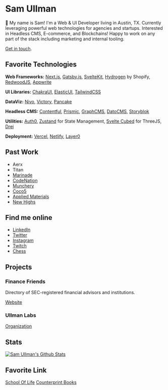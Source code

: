 # Sam Ullman
👋 My name is Sam! I'm a Web & UI Developer living in Austin, TX.  Currently leveraging powerful web technologies for agencies and startups. Interested in Headless CMS, E-commerce, and Blockchains! Happy to work on any part of the stack including marketing and internal tooling.  

[Get in touch](mailto:samullman@gmail.com). 

## Favorite Technologies

**Web Frameworks:** [Next.js](https://codenation.org/), [Gatsby.js](https://www.munchery.com/), [SvelteKit](https://coco5.com/),
[Hydrogen](https://hydrogen.shopify.dev/) by Shopify, [RedwoodJS](https://redwoodjs.com/), [Appwrite](https://appwrite.io/)

**UI Libraries:** [ChakraUI](https://chakra-ui.com/), [ElasticUI](https://elastic.github.io/eui/#/), [TailwindCSS](https://tailwindcss.com/)

**DataViz:** [Nivo](https://nivo.rocks/), [Victory](https://formidable.com/open-source/victory/), [Pancake](https://pancake-charts.surge.sh/)

**Headless CMS:** [Contentful](https://contentful.com/), [Prismic](https://prismic.io/), [GraphCMS](https://graphcms.com/), [DatoCMS](https://www.datocms.com/), [Storyblok](https://www.storyblok.com/home)

**Utilities:** [Auth0](https://auth0.com/), [Zustand](https://zustand.sh) for State Management, [Svelte Cubed](https://svelte-cubed.vercel.app/) for ThreeJS, [Drei](https://github.com/pmndrs)

**Deployment:** [Vercel](https://vercel.com/), [Netlify](https://netlify.com/), [Layer0](https://layer0.co/)

## Past Work
* Aerx
* Titan
* [Marinade](https://marinade.finance/)
* [CodeNation](https://codenation.org/)
* [Munchery](https://www.munchery.com/)
* [Coco5](https://coco5.com/)
* [Applied Materials](https://www.appliedmaterials.com/interactive-proxy/)
* [New Highs](https://1906newhighs.com/)

## Find me online
* [LinkedIn](https://www.linkedin.com/in/samullman/)
* [Twitter](https://twitter.com/samullman)
* [Instagram](https://instagram.com/jolly.jitsu)
* [Twitch](https://twitch.tv/samullman)
* [Chess](https://chess.com/sullman)


## Projects

### Finance Friends
Directory of SEC-registered financial advisors and institutions. 

[Website](https://financefriends.org/)

### Ullman Labs
[Organization](https://github.com/ullman-labs/)

<!-- ### Galleria
An Instagram-like app owning and displaying your art.

[Website](https://galleria-kappa.vercel.app) | [Repo](https://github.com/samullman/galleria)
 -->

<!-- 
Eternal Camping
Low-budget, high-culture living for all humans. 

Codeskewl
0-60pm programming modules. 


### Weebly
Open-source, modular, self-assembled vehicles. 

[Website](https://weebly.vercel.app) | [Repo](https://github.com/samullman/weebly)



### Pot Land
Dispensaries directory with a dose of art & culture. 

[Website](https://pot.land) | [Repo](https://github.com/samullman/potland)


### Gentle Man
Finding work, family, and love for all. 

[Website](https://gentle-man.xyz) | [Repo](https://github.com/samullman/gentleman)

 -->


## Stats

[![Sam Ullman's Github Stats](https://github-readme-stats.vercel.app/api?username=samullman)](https://github.com/samullman)

## Favorite Link
[School Of Life](https://www.theschooloflife.com/) [Counterprint Books](https://www.counter-print.co.uk/)

<!--
**samullman/samullman** is a ✨ _special_ ✨ repository because its `README.md` (this file) appears on your GitHub profile.

Here are some ideas to get you started:

- 🔭 I’m currently working on ...
- 🌱 I’m currently learning ...
- 👯 I’m looking to collaborate on ...
- 🤔 I’m looking for help with ...
- 💬 Ask me about ...
- 📫 How to reach me: ...
- 😄 Pronouns: ...
- ⚡ Fun fact: ...
-->
